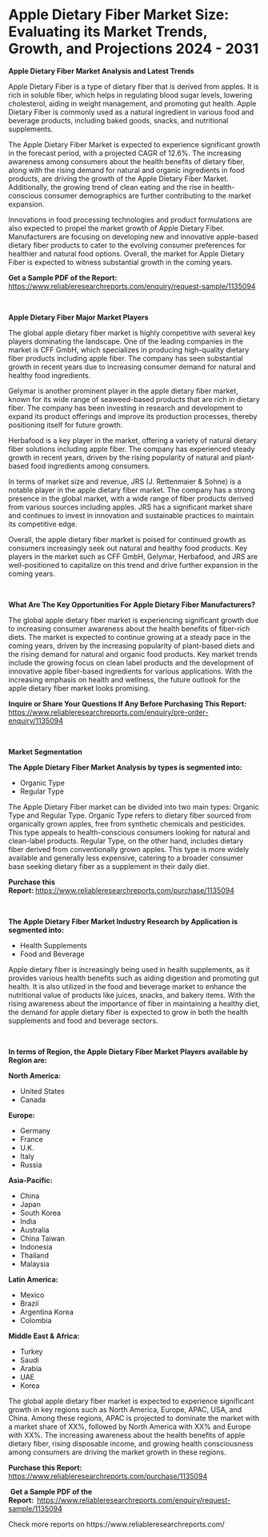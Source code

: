 <p><h1>Apple Dietary Fiber Market Size: Evaluating its Market Trends, Growth, and Projections 2024 - 2031</h1></p><p><strong>Apple Dietary Fiber Market Analysis and Latest Trends</strong></p>
<p><p>Apple Dietary Fiber is a type of dietary fiber that is derived from apples. It is rich in soluble fiber, which helps in regulating blood sugar levels, lowering cholesterol, aiding in weight management, and promoting gut health. Apple Dietary Fiber is commonly used as a natural ingredient in various food and beverage products, including baked goods, snacks, and nutritional supplements.</p><p>The Apple Dietary Fiber Market is expected to experience significant growth in the forecast period, with a projected CAGR of 12.6%. The increasing awareness among consumers about the health benefits of dietary fiber, along with the rising demand for natural and organic ingredients in food products, are driving the growth of the Apple Dietary Fiber Market. Additionally, the growing trend of clean eating and the rise in health-conscious consumer demographics are further contributing to the market expansion.</p><p>Innovations in food processing technologies and product formulations are also expected to propel the market growth of Apple Dietary Fiber. Manufacturers are focusing on developing new and innovative apple-based dietary fiber products to cater to the evolving consumer preferences for healthier and natural food options. Overall, the market for Apple Dietary Fiber is expected to witness substantial growth in the coming years.</p></p>
<p><strong>Get a Sample PDF of the Report:&nbsp;</strong> <a href="https://www.reliableresearchreports.com/enquiry/request-sample/1135094">https://www.reliableresearchreports.com/enquiry/request-sample/1135094</a></p>
<p>&nbsp;</p>
<p><strong>Apple Dietary Fiber Major Market Players</strong></p>
<p><p>The global apple dietary fiber market is highly competitive with several key players dominating the landscape. One of the leading companies in the market is CFF GmbH, which specializes in producing high-quality dietary fiber products including apple fiber. The company has seen substantial growth in recent years due to increasing consumer demand for natural and healthy food ingredients.</p><p>Gelymar is another prominent player in the apple dietary fiber market, known for its wide range of seaweed-based products that are rich in dietary fiber. The company has been investing in research and development to expand its product offerings and improve its production processes, thereby positioning itself for future growth.</p><p>Herbafood is a key player in the market, offering a variety of natural dietary fiber solutions including apple fiber. The company has experienced steady growth in recent years, driven by the rising popularity of natural and plant-based food ingredients among consumers.</p><p>In terms of market size and revenue, JRS (J. Rettenmaier & Sohne) is a notable player in the apple dietary fiber market. The company has a strong presence in the global market, with a wide range of fiber products derived from various sources including apples. JRS has a significant market share and continues to invest in innovation and sustainable practices to maintain its competitive edge.</p><p>Overall, the apple dietary fiber market is poised for continued growth as consumers increasingly seek out natural and healthy food products. Key players in the market such as CFF GmbH, Gelymar, Herbafood, and JRS are well-positioned to capitalize on this trend and drive further expansion in the coming years.</p></p>
<p>&nbsp;</p>
<p><strong>What Are The Key Opportunities For Apple Dietary Fiber Manufacturers?</strong></p>
<p><p>The global apple dietary fiber market is experiencing significant growth due to increasing consumer awareness about the health benefits of fiber-rich diets. The market is expected to continue growing at a steady pace in the coming years, driven by the increasing popularity of plant-based diets and the rising demand for natural and organic food products. Key market trends include the growing focus on clean label products and the development of innovative apple fiber-based ingredients for various applications. With the increasing emphasis on health and wellness, the future outlook for the apple dietary fiber market looks promising.</p></p>
<p><strong>Inquire or Share Your Questions If Any Before Purchasing This Report:</strong> <a href="https://www.reliableresearchreports.com/enquiry/pre-order-enquiry/1135094">https://www.reliableresearchreports.com/enquiry/pre-order-enquiry/1135094</a></p>
<p>&nbsp;</p>
<p><strong>Market Segmentation</strong></p>
<p><strong>The Apple Dietary Fiber Market Analysis by types is segmented into:</strong></p>
<p><ul><li>Organic Type</li><li>Regular Type</li></ul></p>
<p><p>The Apple Dietary Fiber market can be divided into two main types: Organic Type and Regular Type. Organic Type refers to dietary fiber sourced from organically grown apples, free from synthetic chemicals and pesticides. This type appeals to health-conscious consumers looking for natural and clean-label products. Regular Type, on the other hand, includes dietary fiber derived from conventionally grown apples. This type is more widely available and generally less expensive, catering to a broader consumer base seeking dietary fiber as a supplement in their daily diet.</p></p>
<p><strong>Purchase this Report:&nbsp;</strong><a href="https://www.reliableresearchreports.com/purchase/1135094">https://www.reliableresearchreports.com/purchase/1135094</a></p>
<p>&nbsp;</p>
<p><strong>The Apple Dietary Fiber Market Industry Research by Application is segmented into:</strong></p>
<p><ul><li>Health Supplements</li><li>Food and Beverage</li></ul></p>
<p><p>Apple dietary fiber is increasingly being used in health supplements, as it provides various health benefits such as aiding digestion and promoting gut health. It is also utilized in the food and beverage market to enhance the nutritional value of products like juices, snacks, and bakery items. With the rising awareness about the importance of fiber in maintaining a healthy diet, the demand for apple dietary fiber is expected to grow in both the health supplements and food and beverage sectors.</p></p>
<p>&nbsp;</p>
<p><strong>In terms of Region, the Apple Dietary Fiber Market Players available by Region are:</strong></p>
<p>
    <p> <strong> North America: </strong>
        <ul>
            <li>United States</li>
            <li>Canada</li>
        </ul>
        </p> 
    <p> <strong> Europe: </strong>
        <ul>
            <li>Germany</li>
            <li>France</li>
            <li>U.K.</li>
            <li>Italy</li>
            <li>Russia</li>
        </ul>
        </p> 
    <p> <strong> Asia-Pacific: </strong>
        <ul>
            <li>China</li>
            <li>Japan</li>
            <li>South Korea</li>
            <li>India</li>
            <li>Australia</li>
            <li>China Taiwan</li>
            <li>Indonesia</li>
            <li>Thailand</li>
            <li>Malaysia</li>
        </ul>
        </p> 
    <p> <strong> Latin America: </strong>
        <ul>
            <li>Mexico</li>
            <li>Brazil</li>
            <li>Argentina Korea</li>
            <li>Colombia</li>
        </ul>
        </p> 
    <p> <strong> Middle East & Africa: </strong>
        <ul>
            <li>Turkey</li>
            <li>Saudi</li>
            <li>Arabia</li>
            <li>UAE</li>
            <li>Korea</li>
        </ul>
    </p>
    </p>
<p><p>The global apple dietary fiber market is expected to experience significant growth in key regions such as North America, Europe, APAC, USA, and China. Among these regions, APAC is projected to dominate the market with a market share of XX%, followed by North America with XX% and Europe with XX%. The increasing awareness about the health benefits of apple dietary fiber, rising disposable income, and growing health consciousness among consumers are driving the market growth in these regions.</p></p>
<p><strong>Purchase this Report: </strong><a href="https://www.reliableresearchreports.com/purchase/1135094">https://www.reliableresearchreports.com/purchase/1135094</a></p>
<p>&nbsp;<strong>Get a Sample PDF of the Report:&nbsp;&nbsp;</strong><a href="https://www.reliableresearchreports.com/enquiry/request-sample/1135094">https://www.reliableresearchreports.com/enquiry/request-sample/1135094</a></p>
<p><strong></strong></p>
<p>Check more reports on https://www.reliableresearchreports.com/</p>